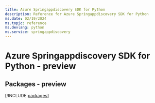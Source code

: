 ```yaml
---
title: Azure Springappdiscovery SDK for Python
description: Reference for Azure Springappdiscovery SDK for Python
ms.date: 02/19/2024
ms.topic: reference
ms.devlang: python
ms.service: springappdiscovery
---
```

# Azure Springappdiscovery SDK for Python - preview
## Packages - preview
[!INCLUDE [packages](springappdiscovery-index.md)]
